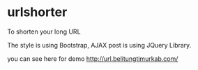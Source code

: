 # urlshorter
To shorten your long URL

The style is using Bootstrap, AJAX post is using JQuery Library.

you can see here for demo http://url.belitungtimurkab.com/
